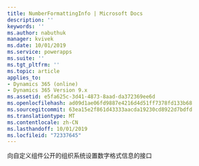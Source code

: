 ```yaml
---
title: NumberFormattingInfo | Microsoft Docs
description: ''
keywords: ''
ms.author: nabuthuk
manager: kvivek
ms.date: 10/01/2019
ms.service: powerapps
ms.suite: ''
ms.tgt_pltfrm: ''
ms.topic: article
applies_to:
- Dynamics 365 (online)
- Dynamics 365 Version 9.x
ms.assetid: e5fa625c-3d41-4873-8aad-da372369ee6d
ms.openlocfilehash: ad09d1ae06fd9887e4216d4d51ff7378fd133b68
ms.sourcegitcommit: 63ea15e2f861d43333aacda19230cd8922d7bdfd
ms.translationtype: MT
ms.contentlocale: zh-CN
ms.lasthandoff: 10/01/2019
ms.locfileid: "72337645"
---
```

向自定义组件公开的组织系统设置数字格式信息的接口
